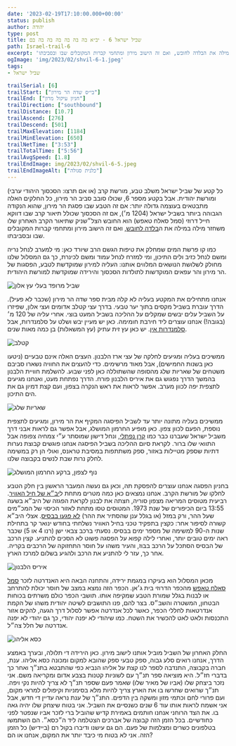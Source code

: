 ```yaml
---
date: '2023-02-19T17:10:00.000+00:00'
status: publish
author: יהודה
type: post
title: שביל ישראל 6 - יב״א בה בה בה בה בה בה בם
path: Israel-trail-6
excerpt: 'כל קטע של שביל ישראל משלב טבע, מורשת קרב (או אם תרצו: הסכסוך היהודי ערבי) ומורשת יהודית. אבל בקטע מספר 6, שכולו סובב סביב הר מירון, כל החלקים האלה מתבטאים בעוצמה גדולה יותר: אם זה הטבע שבו פסגת הר מירון, שהוא הנקודה הגבוהה ביותר בשביל ישראל (1204 מ׳), אם זה הסכסוך שכולל תיאור קרב שבו דווקא חייל דרוזי (סמל סאלח טאפש) הוא החובש הצל״שניק שתיאור הקרב האחרון שלו משחזר מילה במילה את הבלדה לחובש, ואם זה הישוב מירון ומתחמי קברות המקובלים שבו ובסביבתו.'
ogImage: 'img/2023/02/shvil-6-1.jpeg'
tags:
- שביל ישראל

trailSerial: [6]
trailStart: ["בי״ס שדה הר מירון"]
trailEnd: ["חניון עיקול מרון"]
trailDirection: ["southbound"]
trailDistance: [10.7]
trailAscend: [276]
trailDescend: [501]
trailMaxElevation: [1184]
trailMinElevation: [650]
trailNetTime: ["3:53"]
trailTotalTime: ["5:56"]
trailAvgSpeed: [1.8]
trailEndImage: img/2023/02/shvil-6-5.jpeg
trailEndImageAlt: ["כלנית סגולה"]
---
```

כל קטע של שביל ישראל משלב טבע, מורשת קרב (או אם תרצו: הסכסוך היהודי ערבי) ומורשת יהודית. אבל בקטע מספר 6, שכולו סובב סביב הר מירון, כל החלקים האלה מתבטאים בעוצמה גדולה יותר: אם זה הטבע שבו פסגת הר מירון, שהוא הנקודה הגבוהה ביותר בשביל ישראל (1204 מ׳), אם זה הסכסוך שכולל תיאור קרב שבו דווקא חייל דרוזי (סמל סאלח טאפש) הוא החובש הצל״שניק שתיאור הקרב האחרון שלו משחזר מילה במילה את ה[בלדה לחובש](https://benyehuda.org/read/12413), ואם זה הישוב מירון ומתחמי קברות המקובלים שבו ובסביבתו.  

כמו קו פרשת המים שמחלק את טיפות הגשם הרב שיורד כאן: מי למערב לנחל נריה ומשם לנחל כזיב ולים התיכון, ומי למזרח לנחל עמוד ומשם לכינרת, כך גם המסלול שלנו מחולק לשלושת הנושאים המלווים אותנו: העליה למירון שמוקדשת לטבע, הפסגות של הר מירון והר עפאים המוקדשות לתולדות הסכסוך והירידה שמוקדשת למורשת היהודית. 

![שביל מרופד בעלי עץ אלון](/img/2023/02/shvil-6-1.jpeg "שביל מרופד בעלי עץ אלון")

אנחנו מתחילים את המקטע בעליה לא קלה מבית ספר שדה הר מירון (שכבר לא פעיל). הדרך עוברת בשביל מקסים בתוך יער טבעי. בדרך עצי קטלב אדומים ועצי אלון, שפיזרו על השביל עלים יבשים שמקלים על ההליכה בשביל המעט בוצי. אחרי עליה של 120 מ׳ (בגובה!) אנחנו עוצרים ליד חירבת חומימה. כאן יש מעיין יבש ושלט על סלמנדרות, אבל [סלמנדרות אין](https://www.teva.org.il/citizen-science/3056). יש כאן עץ זית עתיק (עץ המשאלות) בן כמה מאות שנים. 

![קטלב](/img/2023/02/shvil-6-6.jpeg "קטלב")

ממשיכים בעליה ומגיעים לחלקה של עצי ארז הלבנון. העצים האלה אינם טבעיים (ניטעו כאן בשנות החמישים), אבל מאוד מרשימים. כדי להעצים את החוויה נשארו סביבם משטחים של שאריות שלג מהסופה שהשתוללה כאן לפני שבוע. להשלמת חוויית הלבנון בהמשך הדרך נפגוש גם את איריס הלבנון פורח. הדרך נפתחת מעט, ואנחנו מגיעים לתצפית יפה לכוון מערב. אפשר לראות את ראש הנקרה בצפון, ועם קצת דמיון גם את הים התיכון. 

![שאריות שלג](/img/2023/02/shvil-6-2.jpeg "שאריות שלג")

ממשיכים בעליה מתונה יותר עד לשביל הפיסגה המקיף את הר מירון, ומגיעים לתצפית נוספת, הפעם לכוון צפון. כאן מופיע החרמון המושלג, אבל אפשר גם לראות אבני דרך משביל ישראל שעברנו כבר כמו [קרן נפתלי](http://localhost:8080/blog/2022/12/Israel-trail-4/), ונחל דישון שמוסתר ע״י צמחיה צפופה אבל התוואי שלו ברור. לקראת סיום ההליכה בשביל הפיסגה אנחנו פוגשים קבוצת נערות דתיות שספק מטיילות באזור, ספק משתתפות במסיבת טראנס, ואולי הן רק במשימה לחלק נרות שבת לנשים בקבוצה שלנו. 

![נוף לצפון, ברקע החרמון המושלג](/img/2023/02/shvil-6-3.jpeg "נוף לצפון, ברקע החרמון המושלג")

בחניון הפסגה אנחנו עוצרים להפסקת תה, וכאן גם נעשה המעבר הראשון בין חלק הטבע לחלקו של מורשת הקרב. אנחנו נמצאים כאן כמה מטרים מתחת ל[יב״א של חיל האוויר](https://he.wikipedia.org/wiki/מערך_הבקרה_בחיל_האוויר_הישראלי). רביעית מטוסים המריאה מצפון סוריה, חצתה את לבנון לקראת הפגזה של היב״א בשעה 13:55 ביום הכיפורים של שנת 1973. המטוסים טסו מתחת לאזור הכיסוי של המכ״מים שעל ההר, ורק במזל (או בגלל ענן שהסתיר את ההר) [לא פגעו בבסיס](https://he.wikipedia.org/wiki/המתקפה_האווירית_הסורית_ביומה_הראשון_של_מלחמת_יום_הכיפורים#יעדי_המתקפה_הסורית). אצלי היב״א קשורה לסיפור אחר: כקצין בתפקיד טכני בחיל האוויר נשלחתי בחודש ינואר קר בתחילת שנות ה-90 למשימה של מספר ימים בבסיס. נסעתי ברכב צבאי ישן (רנו 4 או 5) שכבר ראה ימים טובים יותר, ואחרי לילה קפוא על הפסגה פשוט לא הסכים להתניע. קצין הרכב של הבסיס הסתכל על הרכב בבוז, והעיר משהו על חוסר התחזוקה של הרכבים בקריה. אחר כך, עזר לי להתניע את הרכב ולהגיע בשלום למרכז הארץ. 


![איריס הלבנון](/img/2023/02/shvil-6-4.jpeg "איריס הלבנון")

מכאן המסלול הוא בעיקרו במגמת ירידה, והתחנה הבאה היא האנדרטה לזכר [סמל סאלח טאפש](https://www.izkor.gov.il/סאלח%20טאפש/en_7fc14107dcd596439f83ea7f7a9eced4) מהכפר הדרוזי בית ג׳אן. הכפר הזה נמצא במצב של חוסר יכולת להתרחב או לבנות בגלל שמורת הטבע שמקיפה אותו. תושבי הכפר כולם משרתים בכוחות הבטחון, המשטרה והשב״ס. בצר להם, פנו התושבים לשיטה יהודית משהו של הקמת אנדרטאות לחללי הכפר, כאשר לכל אנדרטה אפשר לסלול דרך הגעה, להקים אזור התכנסות ולאט לאט להכשיר את השטח. כמו שיהודי לא יפנה יהודי, כך גם יהודי לא יפנה אנדרטה של חלל צה״ל.

![כסא אליהו](/img/2023/02/shvil-6-7.jpeg "כסא אליהו")

החלק האחרון של השביל מוביל אותנו לישוב מירון. כאן הירידה די תלולה, ובערך באמצע הדרך, אנחנו רואים סלע גבוה, ספק טבעי ספק שהובא למקום ומכונה כסא אליהו. ענת, חברה בקבוצה, התנדבה לספר לנו קצת על אליהו הנביא כפי שהתבטא בתנ״ך ואחר כך בדברי חז״ל. היא מוציאה ספר תנ״ך עם לשוניות קטנות בצבע אדום ומקריאה משם. אני נזכר ביצחק שלו (אביו של מאיר שלו) שאמר פעם שספר תנ״ך לא צריך להיות נקי ויפה. תנ״ך שרואים שחרשו בו את הארץ צריך להיות מלא בסימניות וקיפולים למראי מקום, ועם פרורי לחם וכתמי מזון ומשקה בין הדפים. התנ״ך של ענת נראה עדיין די חדש, אבל אני אשמח לראות אותו עוד 6 שנים כשנסיים את השביל. אני בטוח שיצחק שלו יהיה גאה בו. את הצד הרוחני אנחנו חותמים באמירת קדיש שהוביל ברי לזכר אביו שנפטר לפני כחודשיים. בכל הזמן הזה קבוצה של אברכים הצטלמה ליד ה״כסא״. הם השתמשו בטלפונים כשרים ומצלמות של פעם. הם גם עישנו ודיברו בקול רם (ביידיש) כל הזמן הזה. אני לא בטוח מי כיבד יותר את המקום, אנחנו או הם?
